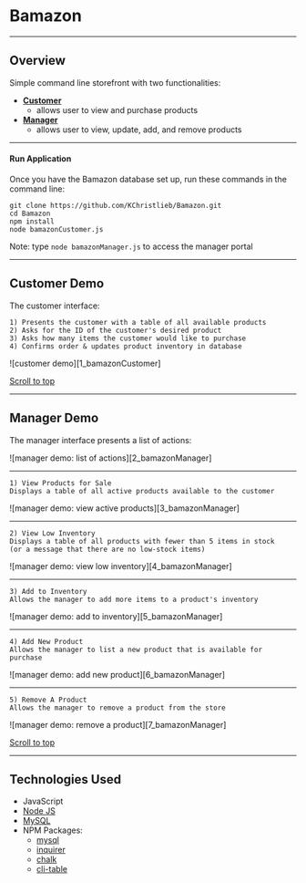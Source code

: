 # Bamazon <a id="top"></a>

___

## Overview
Simple command line storefront with two functionalities:

* [**Customer**](#customer-demo)
	* allows user to view and purchase products
* [**Manager**](#manager-demo)
	* allows user to view, update, add, and remove products

___


#### Run Application
Once you have the Bamazon database set up, run these commands in the command line:

```
git clone https://github.com/KChristlieb/Bamazon.git
cd Bamazon
npm install
node bamazonCustomer.js
```
Note: type `node bamazonManager.js` to access the manager portal

___

## Customer Demo <a id="customer-demo"></a>
The customer interface:

```
1) Presents the customer with a table of all available products
2) Asks for the ID of the customer's desired product
3) Asks how many items the customer would like to purchase
4) Confirms order & updates product inventory in database
```
![customer demo][1_bamazonCustomer]

[Scroll to top](#top)

___

## Manager Demo <a id="manager-demo"></a>
The manager interface presents a list of actions:

![manager demo: list of actions][2_bamazonManager]

___

```
1) View Products for Sale
Displays a table of all active products available to the customer
```
![manager demo: view active products][3_bamazonManager]

___


```
2) View Low Inventory
Displays a table of all products with fewer than 5 items in stock
(or a message that there are no low-stock items)
```
![manager demo: view low inventory][4_bamazonManager]

___

```
3) Add to Inventory
Allows the manager to add more items to a product's inventory
```
![manager demo: add to inventory][5_bamazonManager]

___

```
4) Add New Product
Allows the manager to list a new product that is available for purchase
```
![manager demo: add new product][6_bamazonManager]

___

```
5) Remove A Product
Allows the manager to remove a product from the store
```
![manager demo: remove a product][7_bamazonManager]

[Scroll to top](#top)

___

## Technologies Used
* JavaScript
*  [Node JS](https://nodejs.org/en/download/)
* [MySQL](https://dev.mysql.com/doc/refman/5.6/en/installing.html)
* NPM Packages:
	- [mysql](https://www.npmjs.com/package/mysql)
	- [inquirer](https://www.npmjs.com/package/inquirer)
	- [chalk](https://www.npmjs.com/package/chalk)
	- [cli-table](https://www.npmjs.com/package/cli-table)

